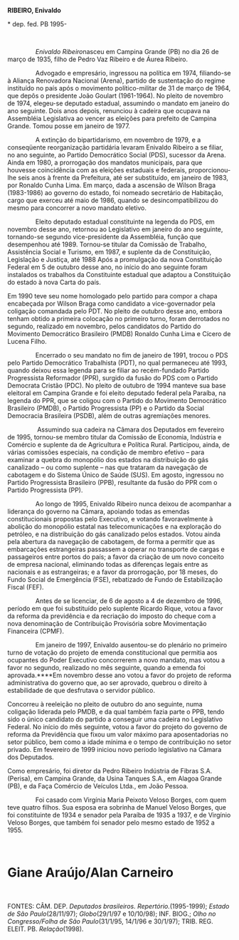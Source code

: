 **RIBEIRO, Enivaldo**

\* dep. fed. PB 1995-

 

                *Enivaldo Ribeiro*nasceu em Campina Grande (PB) no dia
26 de março de 1935, filho de Pedro Vaz Ribeiro e de Áurea Ribeiro.

                Advogado e empresário, ingressou na política em 1974,
filiando-se à Aliança Renovadora Nacional (Arena), partido de
sustentação do regime instituído no país após o movimento
político-militar de 31 de março de 1964, que depôs o presidente João
Goulart (1961-1964). No pleito de novembro de 1974, elegeu-se deputado
estadual, assumindo o mandato em janeiro do ano seguinte. Dois anos
depois, renunciou à cadeira que ocupava na Assembléia Legislativa ao
vencer as eleições para prefeito de Campina Grande. Tomou posse em
janeiro de 1977.

                A extinção do bipartidarismo, em novembro de 1979, e a
conseqüente reorganização partidária levaram Enivaldo Ribeiro a se
filiar, no ano seguinte, ao Partido Democrático Social (PDS), sucessor
da Arena. Ainda em 1980, a prorrogação dos mandatos municipais, para que
houvesse coincidência com as eleições estaduais e federais,
proporcionou-lhe seis anos à frente da Prefeitura, até ser substituído,
em janeiro de 1983, por Ronaldo Cunha Lima. Em março, dada a ascensão de
Wilson Braga (1983-1986) ao governo do estado, foi nomeado secretário de
Habitação, cargo que exerceu até maio de 1986, quando se
desincompatibilizou do mesmo para concorrer a novo mandato eletivo.

                Eleito deputado estadual constituinte na legenda do PDS,
em novembro desse ano, retornou ao Legislativo em janeiro do ano
seguinte, tornando-se segundo vice-presidente da Assembléia, função que
desempenhou até 1989. Tornou-se titular da Comissão de Trabalho,
Assistência Social e Turismo, em 1987, e suplente da de Constituição,
Legislação e Justiça, até 1988 Após a promulgação da nova Constituição
Federal em 5 de outubro desse ano, no início do ano seguinte foram
instalados os trabalhos da Constituinte estadual que adaptou a
Constituição do estado à nova Carta do país.

Em 1990 teve seu nome homologado pelo partido para compor a chapa
encabeçada por Wilson Braga como candidato a vice-governador pela
coligação comandada pelo PDT. No pleito de outubro desse ano, embora
tenham obtido a primeira colocação no primeiro turno, foram derrotados
no segundo, realizado em novembro, pelos candidatos do Partido do
Movimento Democrático Brasileiro (PMDB) Ronaldo Cunha Lima e Cícero de
Lucena Filho.

                Encerrado o seu mandato no fim de janeiro de 1991,
trocou o PDS pelo Partido Democrático Trabalhista (PDT), no qual
permaneceu até 1993, quando deixou essa legenda para se filiar ao
recém-fundado Partido Progressista Reformador (PPR), surgido da fusão do
PDS com o Partido Democrata Cristão (PDC). No pleito de outubro de 1994
manteve sua base eleitoral em Campina Grande e foi eleito deputado
federal pela Paraíba, na legenda do PPR, que se coligou com o Partido do
Movimento Democrático Brasileiro (PMDB), o Partido Progressista (PP) e o
Partido da Social Democracia Brasileira (PSDB), além de outras
agremiações menores.

                 Assumindo sua cadeira na Câmara dos Deputados em
fevereiro de 1995, tornou-se membro titular da Comissão de Economia,
Indústria e Comércio e suplente da de Agricultura e Política Rural.
Participou, ainda, de várias comissões especiais, na condição de membro
efetivo – para examinar a quebra do monopólio dos estados na
distribuição do gás canalizado – ou como suplente – nas que trataram da
navegação de cabotagem e do Sistema Único de Saúde (SUS). Em agosto,
ingressou no Partido Progressista Brasileiro (PPB), resultante da fusão
do PPR com o Partido Progressista (PP).

                Ao longo de 1995, Enivaldo Ribeiro nunca deixou de
acompanhar a liderança do governo na Câmara, apoiando todas as emendas
constitucionais propostas pelo Executivo, e votando favoravelmente à
abolição do monopólio estatal nas telecomunicações e na exploração do
petróleo, e na distribuição do gás canalizado pelos estados. Votou ainda
pela abertura da navegação de cabotagem, de forma a permitir que as
embarcações estrangeiras passassem a operar no transporte de cargas e
passageiros entre portos do país; a favor da criação de um novo conceito
de empresa nacional, eliminando todas as diferenças legais entre as
nacionais e as estrangeiras; e a favor da prorrogação, por 18 meses, do
Fundo Social de Emergência (FSE), rebatizado de Fundo de Estabilização
Fiscal (FEF).

                Antes de se licenciar, de 6 de agosto a 4 de dezembro de
1996, período em que foi substituído pelo suplente Ricardo Rique, votou
a favor da reforma da previdência e da recriação do imposto do cheque
com a nova denominação de Contribuição Provisória sobre Movimentação
Financeira (CPMF).

                Em janeiro de 1997, Enivaldo ausentou-se do plenário no
primeiro turno de votação do projeto de emenda constitucional que
permitia aos ocupantes do Poder Executivo concorrerem a novo mandato,
mas votou a favor no segundo, realizado no mês seguinte, quando a emenda
foi aprovada.****Em novembro desse ano votou a favor do projeto de
reforma administrativa do governo que, ao ser aprovado, quebrou o
direito à estabilidade de que desfrutava o servidor público.

Concorreu à reeleição no pleito de outubro do ano seguinte, numa
coligação liderada pelo PMDB, e da qual também fazia parte o PPB, tendo
sido o único candidato do partido a conseguir uma cadeira no Legislativo
Federal. No início do mês seguinte, votou a favor do projeto do governo
de reforma da Previdência que fixou um valor máximo para aposentadorias
no setor público, bem como a idade mínima e o tempo de contribuição no
setor privado. Em fevereiro de 1999 iniciou novo período legislativo na
Câmara dos Deputados.

Como empresário, foi diretor da Pedro Ribeiro Indústria de Fibras S.A.
(Perisa), em Campina Grande, da Usina Tanques S.A., em Alagoa Grande
(PB), e da Faça Comércio de Veículos Ltda., em João Pessoa.      

                Foi casado com Virgínia Maria Peixoto Veloso Borges, com
quem teve quatro filhos. Sua esposa era sobrinha de Manuel Veloso
Borges, que foi constituinte de 1934 e senador pela Paraíba de 1935 a
1937, e de Virgínio Veloso Borges, que também foi senador pelo mesmo
estado de 1952 a 1955.

               

Giane Araújo/Alan Carneiro
==========================

                                              

FONTES: CÂM. DEP. *Deputados brasileiros. Repertório.*(1995-1999);
*Estado de São Paulo*(28/11/97); *Globo*(29/1/97 e 10/10/98); INF.
BIOG.; *Olho no Congresso/Folha de São Paulo*(31/1/95, 14/1/96 e
30/1/97); TRIB. REG. ELEIT. PB. *Relação*(1998).
